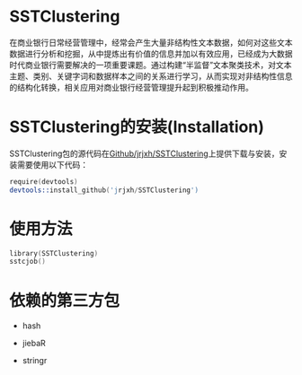 SSTClustering
========
  在商业银行日常经营管理中，经常会产生大量非结构性文本数据，如何对这些文本数据进行分析和挖掘，从中提炼出有价值的信息并加以有效应用，已经成为大数据时代商业银行需要解决的一项重要课题。通过构建“半监督”文本聚类技术，对文本主题、类别、关键字词和数据样本之间的关系进行学习，从而实现对非结构性信息的结构化转换，相关应用对商业银行经营管理提升起到积极推动作用。


# SSTClustering的安装(Installation)
SSTClustering包的源代码在[Github/jrjxh/SSTClustering](https://github.com/jrjxh/SSTClustering)上提供下载与安装，安装需要使用以下代码：

```s
require(devtools)
devtools::install_github('jrjxh/SSTClustering')
```
# 使用方法
```s
library(SSTClustering) 
sstcjob()
```
# 依赖的第三方包 

- hash

- jiebaR

- stringr


